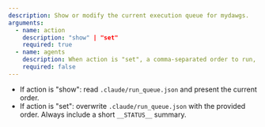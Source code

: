 ```yaml
---
description: Show or modify the current execution queue for mydawgs.
arguments:
  - name: action
    description: "show" | "set"
    required: true
  - name: agents
    description: When action is "set", a comma-separated order to run, e.g., "product,ux-ui,dev"
    required: false
---
```


- If action is "show": read `.claude/run_queue.json` and present the current order.
- If action is "set": overwrite `.claude/run_queue.json` with the provided order.
  Always include a short `__STATUS__` summary.
